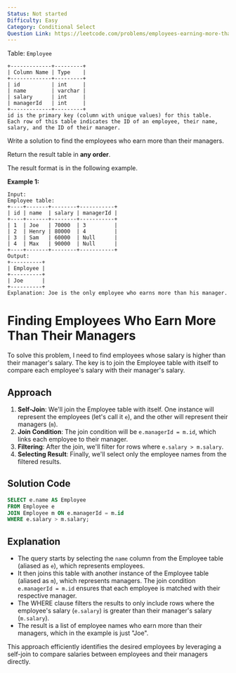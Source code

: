 ```yaml
---
Status: Not started
Difficulty: Easy
Category: Conditional Select
Question Link: https://leetcode.com/problems/employees-earning-more-than-their-managers/
---
```

Table: `Employee`

```Plain
+-------------+---------+
| Column Name | Type    |
+-------------+---------+
| id          | int     |
| name        | varchar |
| salary      | int     |
| managerId   | int     |
+-------------+---------+
id is the primary key (column with unique values) for this table.
Each row of this table indicates the ID of an employee, their name, salary, and the ID of their manager.
```

Write a solution to find the employees who earn more than their managers.

Return the result table in **any order**.

The result format is in the following example.

**Example 1:**

```Plain
Input:
Employee table:
+----+-------+--------+-----------+
| id | name  | salary | managerId |
+----+-------+--------+-----------+
| 1  | Joe   | 70000  | 3         |
| 2  | Henry | 80000  | 4         |
| 3  | Sam   | 60000  | Null      |
| 4  | Max   | 90000  | Null      |
+----+-------+--------+-----------+
Output:
+----------+
| Employee |
+----------+
| Joe      |
+----------+
Explanation: Joe is the only employee who earns more than his manager.
```

# Finding Employees Who Earn More Than Their Managers

To solve this problem, I need to find employees whose salary is higher than their manager's salary. The key is to join the Employee table with itself to compare each employee's salary with their manager's salary.

## Approach

1. **Self-Join**: We'll join the Employee table with itself. One instance will represent the employees (let's call it `e`), and the other will represent their managers (`m`).
2. **Join Condition**: The join condition will be `e.managerId = m.id`, which links each employee to their manager.
3. **Filtering**: After the join, we'll filter for rows where `e.salary > m.salary`.
4. **Selecting Result**: Finally, we'll select only the employee names from the filtered results.

## Solution Code

```SQL
SELECT e.name AS Employee
FROM Employee e
JOIN Employee m ON e.managerId = m.id
WHERE e.salary > m.salary;
```

## Explanation

- The query starts by selecting the `name` column from the Employee table (aliased as `e`), which represents employees.
- It then joins this table with another instance of the Employee table (aliased as `m`), which represents managers. The join condition `e.managerId = m.id` ensures that each employee is matched with their respective manager.
- The WHERE clause filters the results to only include rows where the employee's salary (`e.salary`) is greater than their manager's salary (`m.salary`).
- The result is a list of employee names who earn more than their managers, which in the example is just "Joe".

This approach efficiently identifies the desired employees by leveraging a self-join to compare salaries between employees and their managers directly.